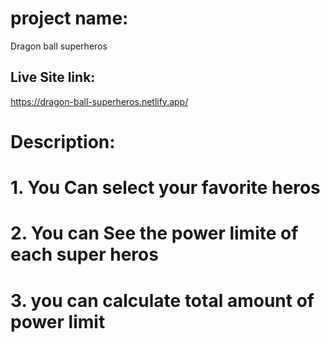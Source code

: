 # project name:
 Dragon ball superheros

## Live Site link:
https://dragon-ball-superheros.netlify.app/


# Description:
# 1. You Can select your favorite heros
# 2. You can See the power limite of each super heros
# 3. you can calculate total amount of power limit

